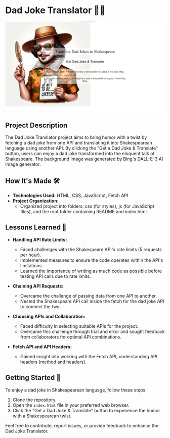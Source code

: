 # Dad Joke Translator 🤣📜

![Screenshot](img/project.png)

## Project Description

The Dad Joke Translator project aims to bring humor with a twist by fetching a dad joke from one API and translating it into Shakespearean language using another API. By clicking the "Get a Dad Joke & Translate" button, users can enjoy a dad joke transformed into the eloquent talk of Shakespeare. The background image was generated by Bing's DALL-E-3 AI image generator.

## How It's Made 🛠️

- **Technologies Used:** HTML, CSS, JavaScript, Fetch API
- **Project Organization:**
  - Organized project into folders: css (for styles), js (for JavaScript files), and the root folder containing README and index.html.

## Lessons Learned 🧠

- **Handling API Rate Limits:**
  - Faced challenges with the Shakespeare API's rate limits (5 requests per hour).
  - Implemented measures to ensure the code operates within the API's limitations.
  - Learned the importance of writing as much code as possible before testing API calls due to rate limits.

- **Chaining API Requests:**
  - Overcame the challenge of passing data from one API to another.
  - Nested the Shakespeare API call inside the fetch for the dad joke API to connect the two.

- **Choosing APIs and Collaboration:**
  - Faced difficulty in selecting suitable APIs for the project.
  - Overcame this challenge through trial and error and sought feedback from collaborators for optimal API combinations.

- **Fetch API and API Headers:**
  - Gained insight into working with the Fetch API, understanding API headers (method and headers).

## Getting Started 🚀

To enjoy a dad joke in Shakespearean language, follow these steps:

1. Clone the repository.
2. Open the `index.html` file in your preferred web browser.
3. Click the "Get a Dad Joke & Translate" button to experience the humor with a Shakespearean twist.

Feel free to contribute, report issues, or provide feedback to enhance the Dad Joke Translator.